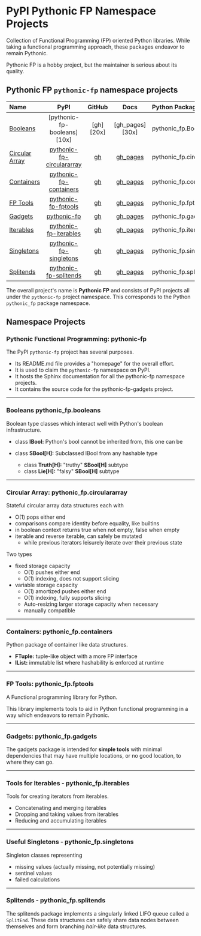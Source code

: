 # PyPI Pythonic FP Namespace Projects

Collection of Functional Programming (FP) oriented Python libraries.
While taking a functional programming approach, these packages endeavor
to remain Pythonic.

Pythonic FP is a hobby project, but the maintainer is serious about its quality.

## Pythonic FP `pythonic-fp` namespace projects

| Name | PyPI | GitHub | Docs | Python Package |
|:---- |:----:|:------:|:----:|:-------------- |
| [Booleans](#booleans) | [pythonic-fp-booleans][10x] | [gh][20x] | [gh_pages][30x] | pythonic_fp.Booleans |
| [Circular Array](#circular-array) | [pythonic-fp-circulararray][101] | [gh][201] | [gh_pages][301] | pythonic_fp.circulararray |
| [Containers](#containers) | [pythonic-fp-containers][102] | [gh][202] | [gh_pages][302] | pythonic_fp.containers |
| [FP Tools](#fp-tools) | [pythonic-fp-fptools][103] | [gh][203] | [gh_pages][303] | pythonic_fp.fptools |
| [Gadgets](#gadgets) | [pythonic-fp][100] | [gh][200] | [gh_pages][300] | pythonic_fp.gadgets |
| [Iterables](#tools-for-iterables) | [pythonic-fp-iterables][105] | [gh][205] | [gh_pages][305] | pythonic_fp.iterables |
| [Singletons](#useful-singletons) | [pythonic-fp-singletons][106] | [gh][206] | [gh_pages][306] | pythonic_fp.singletons |
| [Splitends](#splitends) | [pythonic-fp-splitends][107] | [gh][207] | [gh_pages][307] | pythonic_fp.splitends |

The overall project's name is **Pythonic FP** and consists of PyPI
projects all under the `pythonic-fp` project namespace. This corresponds
to the Python `pythonic_fp` package namespace.

## Namespace Projects

### Pythonic Functional Programming: pythonic-fp

The PyPI `pythonic-fp` project has several purposes.

- Its README.md file provides a "homepage" for the overall effort.
- It is used to claim the `pythonic-fp` namespace on PyPI.
- It hosts the Sphinx documentation for all the pythonic-fp namespace projects.
- It contains the source code for the pythonic-fp-gadgets project.

______________________________________________________________________

### Booleans pythonic_fp.booleans

Boolean type classes which interact well with Python's boolean
infrastructure.

- class **IBool:** Python's bool cannot be inherited from, this one can be
- class **SBool[H]:** Subclassed IBool from any hashable type

  - class **Truth[H]:** "truthy" **SBool[H]** subtype 
  - class **Lie[H]:** "falsy" **SBool[H]** subtype 

______________________________________________________________________

### Circular Array: pythonic_fp.circulararray

Stateful circular array data structures each with

- O(1) pops either end
- comparisons compare identity before equality, like builtins
- in boolean context returns true when not empty, false when empty
- iterable and reverse iterable, can safely be mutated
  - while previous iterators leisurely iterate over their previous state

Two types

- fixed storage capacity
  - O(1) pushes either end
  - O(1) indexing, does not support slicing
- variable storage capacity
  - O(1) amortized pushes either end
  - O(1) indexing, fully supports slicing
  - Auto-resizing larger storage capacity when necessary
  - manually compatible

______________________________________________________________________

### Containers: pythonic_fp.containers

Python package of container like data structures.

- **FTuple:** tuple-like object with a more FP interface
- **IList:** immutable list where hashability is enforced at runtime

______________________________________________________________________

### FP Tools: pythonic_fp.fptools

A Functional programming library for Python.

This library implements tools to aid in Python functional programming
in a way which endeavors to remain Pythonic.

______________________________________________________________________

### Gadgets: pythonic_fp.gadgets

The gadgets package is intended for **simple tools** with minimal
dependencies that may have multiple locations, or no good location,
to where they can go.

______________________________________________________________________

### Tools for Iterables - pythonic_fp.iterables

Tools for creating iterators from iterables.

- Concatenating and merging iterables
- Dropping and taking values from iterables
- Reducing and accumulating iterables

______________________________________________________________________

### Useful Singletons - pythonic_fp.singletons

Singleton classes representing

- missing values (actually missing, not potentially missing)
- sentinel values
- failed calculations

______________________________________________________________________

### Splitends - pythonic_fp.splitends

The splitends package implements a singularly linked LIFO queue called
a ``SplitEnd``. These data structures can safely share data nodes
between themselves and form branching *hair-like* data structures.


[100]: https://pypi.org/project/pythonic-fp-booleans
[101]: https://pypi.org/project/pythonic-fp-circulararray
[102]: https://pypi.org/project/pythonic-fp-containers
[103]: https://pypi.org/project/pythonic-fp-fptools
[104]: https://pypi.org/project/pythonic-fp
[105]: https://pypi.org/project/pythonic-fp-iterables
[106]: https://pypi.org/project/pythonic-fp-singletons
[107]: https://pypi.org/project/pythonic-fp-splitends
[200]: https://github.com/grscheller/pythonic-fp-booleans
[201]: https://github.com/grscheller/pythonic-fp-circulararray
[202]: https://github.com/grscheller/pythonic-fp-containers
[203]: https://github.com/grscheller/pythonic-fp-fptools
[204]: https://github.com/grscheller/pythonic-fp
[205]: https://github.com/grscheller/pythonic-fp-iterables
[206]: https://github.com/grscheller/pythonic-fp-singletons
[207]: https://github.com/grscheller/pythonic-fp-splitends
[300]: https://grscheller.github.io/pythonic-fp/booleans/development/build/html
[301]: https://grscheller.github.io/pythonic-fp/circulararray/development/build/html
[302]: https://grscheller.github.io/pythonic-fp/containers/development/build/html
[303]: https://grscheller.github.io/pythonic-fp/fptools/development/build/html
[304]: https://grscheller.github.io/pythonic-fp/gadgets/development/build/html
[305]: https://grscheller.github.io/pythonic-fp/iterables/development/build/html
[306]: https://grscheller.github.io/pythonic-fp/singletons/development/build/html
[307]: https://grscheller.github.io/pythonic-fp/splitends/development/build/html
